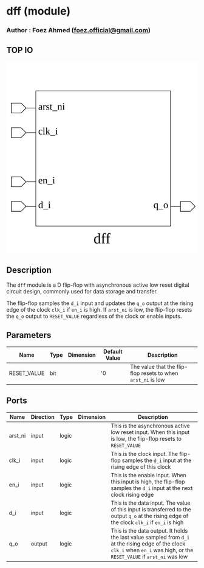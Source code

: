 # dff (module)

### Author : Foez Ahmed (foez.official@gmail.com)

## TOP IO
<img src="./dff_top.svg">

## Description

The `dff` module is a D flip-flop with asynchronous active low reset
digital circuit design, commonly used for data storage and transfer.

The flip-flop samples the `d_i` input and updates the `q_o` output at the rising edge of the clock
`clk_i` if `en_i` is high. If `arst_ni` is low, the flip-flop resets the `q_o` output to
`RESET_VALUE` regardless of the clock or enable inputs.

## Parameters
|Name|Type|Dimension|Default Value|Description|
|-|-|-|-|-|
|RESET_VALUE|bit||'0| The value that the flip-flop resets to when `arst_ni` is low|

## Ports
|Name|Direction|Type|Dimension|Description|
|-|-|-|-|-|
|arst_ni|input|logic|| This is the asynchronous active low reset input. When this input is low, the flip-flop resets to `RESET_VALUE`|
|clk_i|input|logic|| This is the clock input. The flip-flop samples the `d_i` input at the rising edge of this clock|
|en_i|input|logic|| This is the enable input. When this input is high, the flip-flop samples the `d_i` input at the next clock rising edge|
|d_i|input|logic|| This is the data input. The value of this input is transferred to the output `q_o` at the rising edge of the clock `clk_i` if `en_i` is high|
|q_o|output|logic|| This is the data output. It holds the last value sampled from `d_i` at the rising edge of the clock `clk_i` when `en_i` was high, or the `RESET_VALUE` if `arst_ni` was low|
